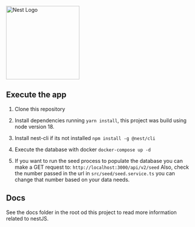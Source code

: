 <p>
  <a href="http://nestjs.com/" target="blank"><img src="https://nestjs.com/img/logo-small.svg" width="200" alt="Nest Logo" /></a>
</p>

[circleci-image]: https://img.shields.io/circleci/build/github/nestjs/nest/master?token=abc123def456
[circleci-url]: https://circleci.com/gh/nestjs/nest

## Execute the app

1. Clone this repository

2. Install dependencies running `yarn install`, this project was build using node version 18.

3. Install nest-cli if its not installed
`npm install -g @nest/cli`

4. Execute the database with docker `docker-compose up -d`

5. If you want to run the seed process to populate the database you can make a GET request to: 
`http://localhost:3000/api/v2/seed`
Also, check the number passed in the url in `src/seed/seed.service.ts` you can change that number based on your data needs.

## Docs

See the docs folder in the root od this project to read more information related to nestJS.
